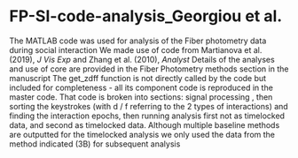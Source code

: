 # FP-SI-code-analysis_Georgiou et al. 
The MATLAB code was used for analysis of the Fiber photometry data during social interaction
We made use of code from Martianova et al. (2019), _J Vis Exp_ and Zhang et al. (2010), _Analyst_
Details of the analyses and use of core are provided in the Fiber Photometry methods section in the manuscript
The get_zdff function is not directly called by the code but included for completeness - all its component code is reproduced in the master code. That code is broken into sections: signal processing , then sorting the keystrokes (with d / f referring to the 2 types of interactions) and finding the interaction epochs, then running analysis first not as timelocked data, and second as timelocked data. Although multiple baseline methods are outputted for the timelocked analysis we only used the data from the method indicated (3B) for subsequent analysis
